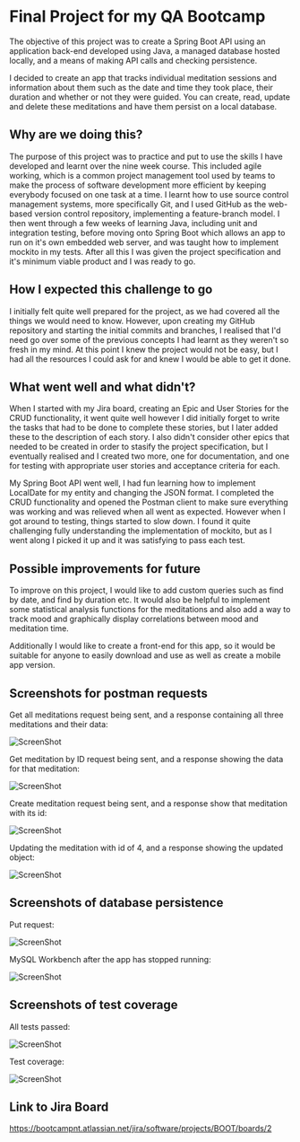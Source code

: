 
# Final Project for my QA Bootcamp

The objective of this project was to create a Spring Boot API using an application back-end developed using Java, 
a managed database hosted locally, and a means of making API calls and checking persistence.

I decided to create an app that tracks individual meditation sessions and information about them such as the date and time they took place, their duration and whether or not they were guided.
You can create, read, update and delete these meditations and have them persist on a local database.

## Why are we doing this?
The purpose of this project was to practice and put to use the skills
 I have developed and learnt over the nine week course. This included
  agile working, which is a common project management tool used by teams to
  make the process of software development more efficient by keeping everybody focused on one task at a time. I learnt how to use 
 source control management systems, more specifically Git, and I used GitHub as the web-based version control repository,
  implementing a feature-branch model. I then went through a few weeks of learning Java, including unit and integration testing, before moving onto Spring Boot
  which allows an app to run on it's own embedded web server, and was taught how to implement mockito in my tests.
  After all this I was given the project specification and it's minimum viable product and I was ready to go.
 
## How I expected this challenge to go

I initially felt quite well prepared for the project, as we had covered all the things we would need to know. However,
upon creating my GitHub repository and starting the initial commits and branches, I realised that I'd need go over some of
the previous concepts I had learnt as they weren't so fresh in my mind. At this point I knew the project would not
be easy, but I had all the resources I could ask for and knew I would be able to get it done.

## What went well and what didn't?

When I started with my Jira board, creating an Epic and User Stories for the CRUD functionality, it
 went quite well however I did initially forget to write the tasks that had to be done to complete these stories,
 but I later added these to the description of each story. I also didn't consider other epics that needed to be
 created in order to stasify the project specification, but I eventually realised and I created two more,
 one for documentation, and one for testing
with appropriate user stories and acceptance criteria for each.

My Spring Boot API went well, I had fun learning how to implement LocalDate
 for my entity and changing the JSON format. I completed the CRUD functionality and opened the Postman client to 
 make sure everything was working and was relieved when all went as expected.
 However when I got around to testing,
  things started to slow down.
 I found it quite challenging fully understanding the implementation of mockito, but as I went 
 along I picked it up and it was satisfying to pass each test.



## Possible improvements for future 

To improve on this project, I would like to add custom queries such as find by date, and find by duration etc. It would
also be helpful to implement some statistical analysis functions for the meditations and
also add a way to track mood and graphically display correlations between mood and 
meditation time.

Additionally 
I would like to create a front-end for this app, so it would be suitable for anyone to easily download and use as well as create
a mobile app version.

## Screenshots for postman requests

Get all meditations request being sent, and a response containing all three meditations and their data:

![ScreenShot](screenshots/GetAllRequest.png)

Get meditation by ID request being sent, and a response showing the data for that meditation:

![ScreenShot](screenshots/GetById.png)

Create meditation request being sent, and a response show that meditation with its id:

![ScreenShot](screenshots/CreateRequest.png)

Updating the meditation with id of 4, and a response showing the updated object:

![ScreenShot](screenshots/PutRequest.png)


## Screenshots of database persistence

Put request:

![ScreenShot](screenshots/Persist1.png)

MySQL Workbench after the app has stopped running:

![ScreenShot](screenshots/Persist2.png)

## Screenshots of test coverage

All tests passed:

![ScreenShot](screenshots/AllTestsPassing.png)

Test coverage:

![ScreenShot](screenshots/TestCoverage.png)

## Link to Jira Board

https://bootcampnt.atlassian.net/jira/software/projects/BOOT/boards/2
